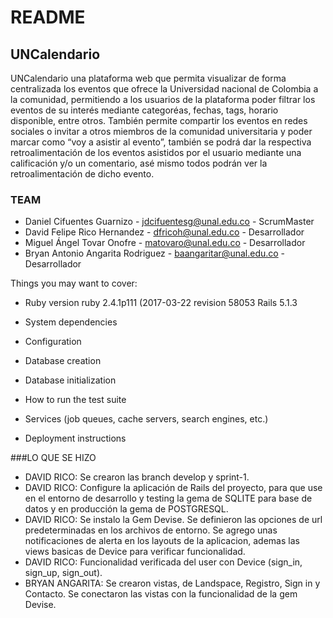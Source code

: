 # README

## **UNCalendario**

UNCalendario una plataforma web que permita visualizar de forma centralizada los eventos que ofrece la Universidad nacional de Colombia a la comunidad, permitiendo a los usuarios de la plataforma poder filtrar los eventos de su interés mediante categoréas, fechas, tags, horario disponible, entre otros. También permite compartir los eventos en redes sociales o invitar a otros miembros de la comunidad universitaria y poder marcar como “voy a asistir al evento”, también se podrá dar la respectiva retroalimentación de los eventos asistidos por el usuario mediante una calificación y/o un comentario, asé mismo todos podrán ver la retroalimentación de dicho evento.


### TEAM

* Daniel Cifuentes Guarnizo - jdcifuentesg@unal.edu.co - ScrumMaster
* David Felipe Rico Hernandez - dfricoh@unal.edu.co - Desarrollador
* Miguel Ángel Tovar Onofre - matovaro@unal.edu.co - Desarrollador
* Bryan Antonio Angarita Rodriguez - baangaritar@unal.edu.co - Desarrollador


Things you may want to cover:

* Ruby version 
	ruby 2.4.1p111 (2017-03-22 revision 58053
	Rails 5.1.3

* System dependencies

* Configuration

* Database creation

* Database initialization

* How to run the test suite

* Services (job queues, cache servers, search engines, etc.)

* Deployment instructions

###LO QUE SE HIZO

* DAVID RICO: Se crearon las branch develop y sprint-1.
* DAVID RICO: Configure la aplicación de Rails del proyecto, para que use en el entorno de desarrollo y testing la gema de SQLITE para base de datos
              y en producción la gema de POSTGRESQL.
* DAVID RICO: Se instalo la Gem Devise. Se definieron las opciones de url predeterminadas en los archivos de entorno. Se agrego unas notificaciones
			  de alerta en los layouts de la aplicacion, ademas las views basicas de Device para verificar funcionalidad.
* DAVID RICO: Funcionalidad verificada del user con Device (sign_in, sign_up, sign_out).
* BRYAN ANGARITA: Se crearon vistas, de Landspace, Registro, Sign in y Contacto. Se conectaron las vistas con la funcionalidad de la gem Devise.
